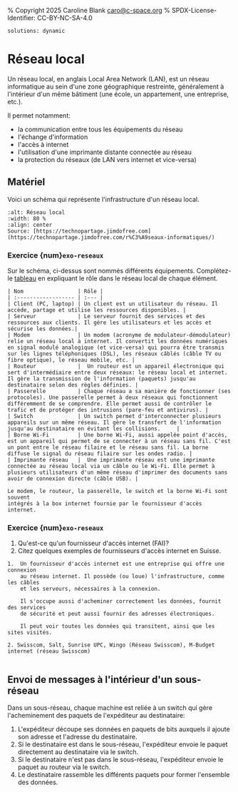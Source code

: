 % Copyright 2025 Caroline Blank <caro@c-space.org>
% SPDX-License-Identifier: CC-BY-NC-SA-4.0

```{metadata}
solutions: dynamic
```

# Réseau local

Un réseau local, en anglais Local Area Network (LAN), est un réseau informatique
au sein d'une zone géographique restreinte, généralement à l'intérieur d'un
même bâtiment (une école, un appartement, une entreprise, etc.).

Il permet notamment:

- la communication entre tous les équipements du réseau
- l'échange d'information
- l'accès à internet
- l'utilisation d'une imprimante distante connectée au réseau
- la protection du réseaux (de LAN vers internet et vice-versa)

## Matériel

Voici un schéma qui représente l'infrastructure d'un réseau local.

```{figure} images/reseau-local.jpg
:alt: Réseau local
:width: 80 %
:align: center
Source: [https://technopartage.jimdofree.com](https://technopartage.jimdofree.com/r%C3%A9seaux-informatiques/)
```

### Exercice {num}`exo-reseaux`

Sur le schéma, ci-dessus sont nommés différents équipements. Complétez-le
[tableau](reseau-local.docx) en expliquant le rôle dans le réseau local de chaque
élément.

```{solution}
| Nom                 | Rôle |
| :------------------ | :--- |
| Client (PC, laptop) | Un client est un utilisateur du réseau. Il accède, partage et utilise les ressources disponibles. |
| Serveur             | Le serveur fournit des services et des ressources aux clients. Il gère les utilisateurs et les accès et sécurise les données.|
| Modem               | Un modem (acronyme de modulateur-démodulateur) relie un réseau local à internet. Il convertit les données numériques en signal modulé analogique (et vice-versa) qui pourra être transmis sur les lignes téléphoniques (DSL), les réseaux câblés (câble TV ou fibre optique), le réseau mobile, etc. |
| Routeur             |  Un routeur est un appareil électronique qui sert d'intermédiaire entre deux réseaux: le réseau local et internet. Il gère la transmission de l'information (paquets) jusqu'au destinataire selon des règles définies. |
| Passerelle          | Chaque réseau a sa manière de fonctionner (ses protocoles). Une passerelle permet à deux réseaux qui fonctionnent différemment de se comprendre. Elle permet aussi de contrôler le trafic et de protéger des intrusions (pare-feu et antivirus). |
| Switch              | Un switch permet d'interconnecter plusieurs appareils sur un même réseau. Il gère le transfert de l'information jusqu'au destinataire en évitant les collisions.     |
| Borne Wi-Fi         | Une borne Wi-Fi, aussi appelée point d'accès, est un appareil qui permet de se connecter à un réseau sans fil. C'est un pont entre le réseau filaire et le réseau sans fil. La borne diffuse le signal du réseau filaire sur les ondes radio. |
| Imprimante réseau   |  Une imprimante réseau est une imprimante connectée au réseau local via un câble ou le Wi-Fi. Elle permet à plusieurs utilisateurs d'un même réseau d'imprimer des documents sans avoir de connexion directe (câble USB). |

Le modem, le routeur, la passerelle, le switch et la borne Wi-Fi sont souvent
intégrés à la box internet fournie par le fournisseur d'accès internet.
```

### Exercice {num}`exo-reseaux`

1.  Qu'est-ce qu'un fournisseur d'accès internet (FAI)?
2.  Citez quelques exemples de fournisseurs d'accès internet en Suisse.

```{solution}
1.  Un fournisseur d'accès internet est une entreprise qui offre une connexion
    au réseau internet. Il possède (ou loue) l'infrastructure, comme les câbles
    et les serveurs, nécessaires à la connexion.

    Il s'occupe aussi d'acheminer correctement les données, fournit des services
    de sécurité et peut aussi fournir des adresses électroniques.

    Il peut voir toutes les données qui transitent, ainsi que les sites visités.

2. Swisscom, Salt, Sunrise UPC, Wingo (Réseau Swisscom), M-Budget internet (réseau Swisscom)
```

```{youtube} HPhUNJ2L8mk
```

## Envoi de messages à l'intérieur d'un sous-réseau

Dans un sous-réseau, chaque machine est reliée à un switch qui gère
l'acheminement des paquets de l'expéditeur au destinataire:

1.  L'expéditeur découpe ses données en paquets de bits auxquels il ajoute son
    adresse et l'adresse du destinataire.
2.  Si le destinataire est dans le sous-réseau, l'expéditeur envoie le paquet
    directement au destinataire via le switch.
3.  Si le destinataire n'est pas dans le sous-réseau, l'expéditeur envoie le
    paquet au routeur via le switch.
4.  Le destinataire rassemble les différents paquets pour former l'ensemble des
    données.

```{youtube} g_C2QPCyLNY
```
